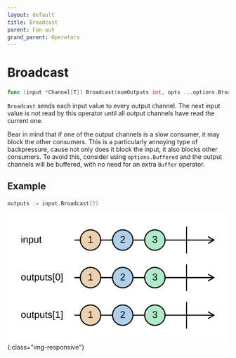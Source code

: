 ```yaml
---
layout: default
title: Broadcast
parent: Fan-out
grand_parent: Operators
---
```


<h1>Broadcast</h1>

```go
func (input *Channel[T]) Broadcast(numOutputs int, opts ...options.BroadcastOption) []*Channel[T]
```

`Broadcast` sends each input value to every output channel.
The next input value is not read by this operator until all output channels have read the current one.

Bear in mind that if one of the output channels is a slow consumer, it may block the other consumers.
This is a particularly annoying type of backpressure, cause not only does it block the input, it also blocks other consumers.
To avoid this, consider using `options.Buffered` and the output channels will be buffered, with no need for an extra `Buffer` operator.

<h2>Example</h2>

```go
outputs := input.Broadcast(2)
```
![](../../../assets/images/diagrams/fanout/broadcast.svg){:class="img-responsive"}